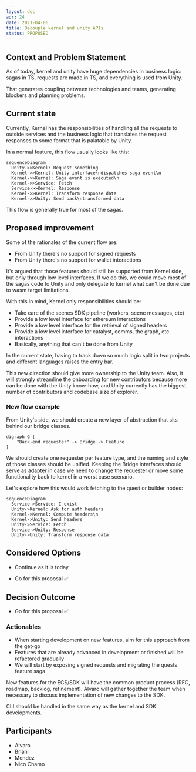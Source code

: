 ```yaml
---
layout: doc
adr: 24
date: 2021-04-06
title: Decouple kernel and unity APIs
status: PROPOSED
---
```


## Context and Problem Statement

As of today, kernel and unity have huge dependencies in business logic: sagas in TS, requests are made in TS, and everything is used from Unity.

That generates coupling between technologies and teams, generating blockers and planning problems.

## Current state

Currently, Kernel has the responsibilities of handling all the requests to outside services and the business logic that translates the request responses to some format that is palatable by Unity.

In a normal feature, this flow usually looks like this:

```mermaid
sequenceDiagram
  Unity->>Kernel: Request something
  Kernel->>Kernel: Unity interface\ndispatches saga event\n
  Kernel->>Kernel: Saga event is executed\n
  Kernel->>Service: Fetch
  Service->>Kernel: Response
  Kernel->>Kernel: Transform response data
  Kernel->>Unity: Send back\ntransformed data
```

This flow is generally true for most of the sagas. 

## Proposed improvement

Some of the rationales of the current flow are:

- From Unity there's no support for signed requests
- From Unity there's no support for wallet interactions

It's argued that those features should still be supported from Kernel side,
but only through low level interfaces. If we do this, we could move most of the
sagas code to Unity and only delegate to kernel what can't be done due to wasm target limitations.

With this in mind, Kernel only responsibilities should be:

- Take care of the scenes SDK pipeline (workers, scene messages, etc)
- Provide a low level interface for ethereum interactions
- Provide a low level interface for the retrieval of signed headers 
- Provide a low level interface for catalyst, comms, the graph, etc. interactions
- Basically, anything that can't be done from Unity

In the current state, having to track down so much logic split in two projects and different languages raises the entry bar.

This new direction should give more ownership to the Unity team. Also, it will strongly streamline the onboarding for new contributors because more can be done with the Unity know-how, and Unity currently has the biggest number of contributors and codebase size of explorer.

### New flow example

From Unity's side, we should create a new layer of abstraction that sits behind our bridge classes.

```x-dot
digraph G {
    "Back-end requester" -> Bridge -> Feature
}
```

We should create one requester per feature type, and the naming and style of those classes should be unified. Keeping the Bridge interfaces should serve as adapter in case we need to change the requester or move some functionality back to kernel in a worst case scenario.

Let's explore how this would work fetching to the quest or builder nodes:

```mermaid
sequenceDiagram
  Service->Service: I exist
  Unity->Kernel: Ask for auth headers
  Kernel->Kernel: Compute headers\n
  Kernel->Unity: Send headers
  Unity->Service: Fetch
  Service->Unity: Response
  Unity->Unity: Transform response data
```

## Considered Options

* Continue as it is today

* Go for this proposal ✅

## Decision Outcome

* Go for this proposal ✅

### Actionables

- When starting development on new features, aim for this approach from the get-go
- Features that are already advanced in development or finished will be refactored gradually
- We will start by exposing signed requests and migrating the quests feature saga

New features for the ECS/SDK will have the common product process (RFC, roadmap, backlog, refinement). Alvaro will gather together the team when necessary to discuss implementation of new changes to the SDK.

CLI should be handled in the same way as the kernel and SDK developments.

## Participants

- Alvaro
- Brian
- Mendez
- Nico Chamo
